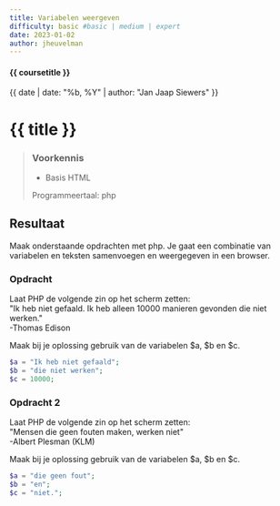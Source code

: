 ```yaml
---
title: Variabelen weergeven
difficulty: basic #basic | medium | expert
date: 2023-01-02
author: jheuvelman
---
```


#### {{ coursetitle }}
{{ date | date: "%b, %Y" | author: "Jan Jaap Siewers" }}


# {{ title }}

> ### Voorkennis
> * Basis HTML
> 
> Programmeertaal: php

## Resultaat
Maak onderstaande opdrachten met php. Je gaat een combinatie van variabelen en teksten samenvoegen en weergegeven in een browser.

### Opdracht
Laat PHP de volgende  zin op het scherm zetten:  
"Ik heb niet gefaald. Ik heb alleen 10000 manieren gevonden die niet werken."  
-Thomas Edison  
  
Maak bij je oplossing gebruik van de variabelen $a, $b en $c.

```php
$a = "Ik heb niet gefaald";
$b = "die niet werken";
$c = 10000;
```
### Opdracht 2
Laat PHP de volgende  zin op het scherm zetten:  
"Mensen die geen fouten maken, werken niet"  
-Albert Plesman (KLM)

Maak bij je oplossing gebruik van de variabelen $a, $b en $c.

```php
$a = "die geen fout";
$b = "en";
$c = "niet.";
```

